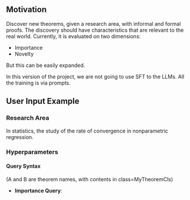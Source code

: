 ## Motivation

Discover new theorems, given a research area, with informal and formal proofs. The discovery should have characteristics that are relevant to the real world. Currently, it is evaluated on two dimensions:

* Importance
* Novelty

But this can be easily expanded.

In this version of the project, we are not going to use SFT to the LLMs. All the training is via prompts.

## User Input Example

### Research Area

In statistics, the study of the rate of convergence in nonparametric regression.

### Hyperparameters

#### Query Syntax

(A and B are theorem names, with contents in class=MyTheoremCls)

* **Importance Query**: